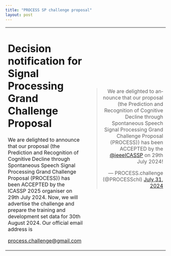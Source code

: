 ```yaml
---
title: "PROCESS SP challenge proposal"
layout: post
---
```


<table border="0">
    <tr>
        <td style="width:50%"> 
        	<h1>Decision notification for Signal Processing Grand Challenge Proposal</h1>
        	We are delighted to announce that our proposal (the Prediction and Recognition of Cognitive Decline through Spontaneous Speech Signal Processing Grand Challenge Proposal (PROCESS)) has been ACCEPTED by the ICASSP 2025 organiser on 29th July 2024. Now, we will advertise the challenge and prepare the training and development set data for 30th August 2024. Our official email address is 
        	<p><a href="mailto:process.challenge@gmail.com">process.challenge@gmail.com</a></p>
        </td>
        <td style="width:50%">  
        	<blockquote class="twitter-tweet" align="right"><p lang="en" dir="ltr">We are delighted to announce that our proposal (the Prediction and Recognition of Cognitive Decline through Spontaneous Speech Signal Processing Grand Challenge Proposal (PROCESS)) has been ACCEPTED by the <a href="https://twitter.com/ieeeICASSP?ref_src=twsrc%5Etfw">@ieeeICASSP</a> on 29th July 2024!</p>&mdash; PROCESS.challenge (@PROCESSchl) <a href="https://twitter.com/PROCESSchl/status/1818658912695968190?ref_src=twsrc%5Etfw">July 31, 2024</a></blockquote> <script async src="https://platform.twitter.com/widgets.js" charset="utf-8"></script>
        </td> 
    </tr> 
</table>
